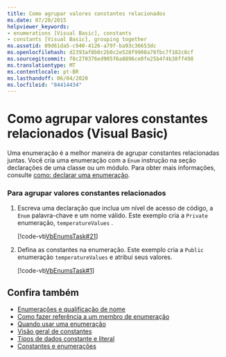 ```yaml
---
title: Como agrupar valores constantes relacionados
ms.date: 07/20/2015
helpviewer_keywords:
- enumerations [Visual Basic], constants
- constants [Visual Basic], grouping together
ms.assetid: 09d61da5-c940-4126-a79f-ba93c36653dc
ms.openlocfilehash: d2393af8b0c2b0c2e528f9908a78fbc7f182c8cf
ms.sourcegitcommit: f8c270376ed905f6a8896ce0fe25b4f4b38ff498
ms.translationtype: MT
ms.contentlocale: pt-BR
ms.lasthandoff: 06/04/2020
ms.locfileid: "84414434"
---
```

# <a name="how-to-group-related-constant-values-together-visual-basic"></a>Como agrupar valores constantes relacionados (Visual Basic)
Uma enumeração é a melhor maneira de agrupar constantes relacionadas juntas. Você cria uma enumeração com a `Enum` instrução na seção declarações de uma classe ou um módulo. Para obter mais informações, consulte [como: declarar uma enumeração](how-to-declare-enumerations.md).  
  
### <a name="to-group-related-constant-values"></a>Para agrupar valores constantes relacionados  
  
1. Escreva uma declaração que inclua um nível de acesso de código, a `Enum` palavra-chave e um nome válido. Este exemplo cria a `Private` enumeração, `temperatureValues` .  
  
     [!code-vb[VbEnumsTask#21](~/samples/snippets/visualbasic/VS_Snippets_VBCSharp/VbEnumsTask/VB/Class2.vb#21)]  
  
2. Defina as constantes na enumeração. Este exemplo cria a `Public` enumeração `temperatureValues` e atribui seus valores.  
  
     [!code-vb[VbEnumsTask#1](~/samples/snippets/visualbasic/VS_Snippets_VBCSharp/VbEnumsTask/VB/Class2.vb#1)]  
  
## <a name="see-also"></a>Confira também

- [Enumerações e qualificação de nome](enumerations-and-name-qualification.md)
- [Como fazer referência a um membro de enumeração](how-to-refer-to-an-enumeration-member.md)
- [Quando usar uma enumeração](when-to-use-an-enumeration.md)
- [Visão geral de constantes](constants-overview.md)
- [Tipos de dados constante e literal](constant-and-literal-data-types.md)
- [Constantes e enumerações](../../../language-reference/constants-and-enumerations.md)
